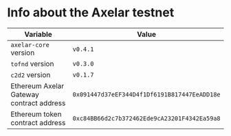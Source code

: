 # Info about the Axelar testnet

Variable  | Value
------------- | -------------
`axelar-core` version | `v0.4.1`
`tofnd` version | `v0.3.0`
`c2d2` version | `v0.1.7`
Ethereum Axelar Gateway contract address | `0x091447d37eEF344D4f1Df6191B817447EeADD18e`
Ethereum token contract address | `0xc84BB66d2c7b372462Ede9cA23201F4342Ea59a8`
